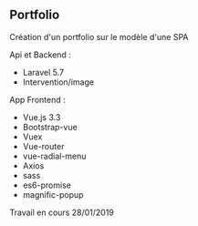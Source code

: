 ## Portfolio

Création d'un portfolio sur le modèle d'une SPA

Api et Backend :
<ul>
    <li>Laravel 5.7</>
    <li>Intervention/image</li>
</ul>
App Frontend : 
    
<ul>    
    <li>Vue.js 3.3</li>
    <li>Bootstrap-vue</li>
    <li>Vuex</li>
    <li>Vue-router</>
    <li>vue-radial-menu</li>
    <li>Axios</li>
    <li>sass</li>
    <li>es6-promise</li>      
    <li>magnific-popup</li>      
</ul>


Travail en cours 28/01/2019
